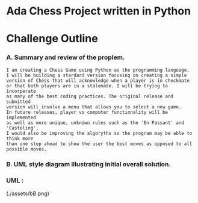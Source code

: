 # Ada Chess Project written in Python

# Challenge Outline

### A. Summary and review of the proplem.

    I am creating a Chess Game using Python as the programming language, 
    I will be building a stardard version focusing on creating a simple 
    version of Chess that will acknowledge when a player is in checkmate 
    or that both players are in a stalemate. I will be trying to incorperate 
    as many of the best coding practices. The original release and submitted 
    version will involve a menu that allows you to select a new game. 
    In future releases, player vs computer functionality will be implemented 
    as well as more unique, unkniwn rules such as the 'En Passant' and 'Casteling'. 
    I would also be improving the algoryths so the program may be able to think more 
    than one step ahead to show the user the best moves as opposed to all possible moves.

### B.  UML style diagram illustrating initial overall solution.

### UML : 
(./assets/bB.png)
